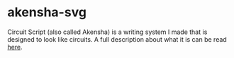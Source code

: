 # akensha-svg
Circuit Script (also called Akensha) is a writing system I made that is designed to look like circuits. A full description
about what it is can be read [here](https://malignantshdow.info/project/akensha).
